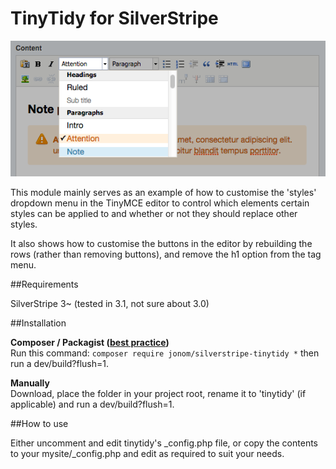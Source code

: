 # TinyTidy for SilverStripe

![Example of dropdown menu](images/TinyTidy-Example.png)

This module mainly serves as an example of how to customise the 'styles' dropdown menu in the TinyMCE editor to control which elements certain styles can be applied to and whether or not they should replace other styles.

It also shows how to customise the buttons in the editor by rebuilding the rows (rather than removing buttons), and remove the h1 option from the tag menu.

##Requirements

SilverStripe 3~ (tested in 3.1, not sure about 3.0)

##Installation

**Composer / Packagist ([best practice](http://doc.silverstripe.org/framework/en/trunk/installation/composer))**  
Run this command: `composer require jonom/silverstripe-tinytidy *` then run a dev/build?flush=1.

**Manually**  
Download, place the folder in your project root, rename it to 'tinytidy' (if applicable) and run a dev/build?flush=1.

##How to use

Either uncomment and edit tinytidy's \_config.php file, or copy the contents to your mysite/\_config.php and edit as required to suit your needs.
